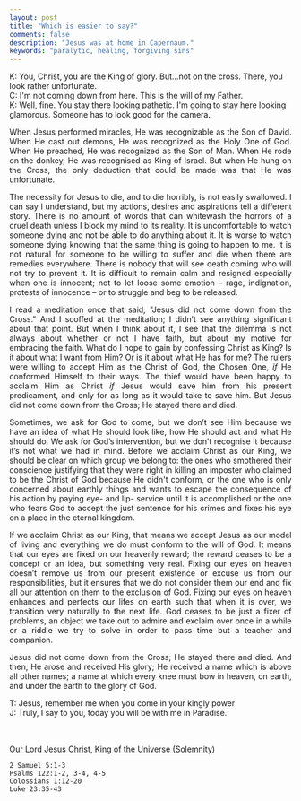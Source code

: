 ```yaml
---
layout: post
title: "Which is easier to say?"
comments: false
description: "Jesus was at home in Capernaum."
keywords: "paralytic, healing, forgiving sins"
---
```



<p C: Who is the King of glory?<br>
K: You, Christ, you are the King of glory. But...not on the cross. There, you look rather unfortunate. <br>
C: I'm not coming down from here. This is the will of my Father. <br>
K: Well, fine. You stay there looking pathetic. I'm going to stay here looking glamorous. Someone has to look good for the camera.
</p>

<p style="text-align: justify;">When Jesus performed miracles, He was recognizable as the Son of David. When He cast out demons, He was recognized as the Holy One of God. When He preached, He was recognized as the Son of Man. When He rode on the donkey, He was recognised as King of Israel. But when He hung on the Cross, the only deduction that could be made was that He was unfortunate.</p>

<p style="text-align: justify;">The necessity for Jesus to die, and to die horribly, is not easily swallowed. I can say I understand, but my actions, desires and aspirations tell a different story. There is no amount of words that can whitewash the horrors of a cruel death unless I block my mind to its reality. It is uncomfortable to watch someone dying and not be able to do anything about it. It is worse to watch someone dying knowing that the same thing is going to happen to me. It is not natural for someone to be willing to suffer and die when there are remedies everywhere. There is nobody that will see death coming who will not try to prevent it. It is difficult to remain calm and resigned especially when one is innocent; not to let loose some emotion – rage, indignation, protests of innocence – or to struggle and beg to be released.</p>

<p style="text-align: justify;">I read a meditation once that said, "Jesus did not come down from the Cross." And I scoffed at the meditation; I didn’t see anything significant about that point. But when I think about it, I see that the dilemma is not always about whether or not I have faith, but about my motive for embracing the faith. What do I hope to gain by confessing Christ as King? Is it about what I want from Him? Or is it about what He has for me? The rulers were willing to accept Him as the Christ of God, the Chosen One, <i>if</i> He conformed Himself to their ways. The thief would have been happy to acclaim Him as Christ <i>if</i> Jesus would save him from his present predicament, and only for as long as it would take to save him. But Jesus did not come down from the Cross; He stayed there and died. </p>

<p style="text-align: justify;"> Sometimes, we ask for God to come, but we don’t see Him because we have an idea of what He should look like, how He should act and what He should do. We ask for God’s intervention, but we don’t recognise it because it’s not what we had in mind. Before we acclaim Christ as our King, we should be clear on which group we belong to: the ones who smothered their conscience justifying that they were right in killing an imposter who claimed to be the Christ of God because He didn't conform, or the one who is only concerned about earthly things and wants to escape the consequence of his action by paying eye- and lip- service until it is accomplished or the one who fears God to accept the just sentence for his crimes and fixes his eye on a place in the eternal kingdom.  </p>

<p style="text-align: justify;">If we acclaim Christ as our King, that means we accept Jesus as our model of living and everything we do must conform to the will of God. It means that our eyes are fixed on our heavenly reward; the reward ceases to be a concept or an idea, but something very real. Fixing our eyes on heaven doesn’t remove us from our present existence or excuse us from our responsibilities, but it ensures that we do not consider them our end and fix all our attention on them to the exclusion of God. Fixing our eyes on heaven enhances and perfects our lifes on earth such that when it is over, we transition very naturally to the next life. God ceases to be just a fixer of problems, an object we take out to admire and exclaim over once in a while or a riddle we try to solve in order to pass time but a teacher and companion.</p>

<p style="text-align: justify;"> Jesus did not come down from the Cross; He stayed there and died. And then, He arose and received His glory; He received a name which is above all other names; a name at which every knee must bow in heaven, on earth, and under the earth to the glory of God. </p>

<p style="text-align: justify;">T: Jesus, remember me when you come in your kingly power<br>
J: Truly, I say to you, today you will be with me in Paradise.
</p>

<br><br>
[Our Lord Jesus Christ, King of the Universe (Solemnity) ](https://www.ewtn.com/catholicism/daily-readings/2019-11-24)

```
2 Samuel 5:1-3
Psalms 122:1-2, 3-4, 4-5
Colossians 1:12-20
Luke 23:35-43
```
